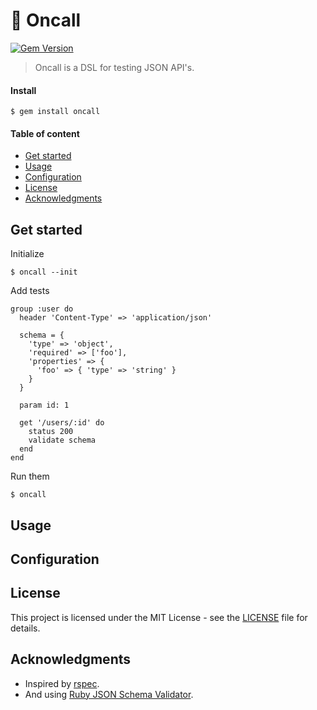 # 🤙 Oncall

[![Gem Version](https://badge.fury.io/rb/oncall.svg)](https://badge.fury.io/rb/oncall)

> Oncall is a DSL for testing JSON API's.

#### Install
```
$ gem install oncall
```


#### Table of content

* [Get started](#get-started)
* [Usage](#usage)
* [Configuration](#configuration)
* [License](#license)
* [Acknowledgments](#acknowledgments)


## Get started

Initialize
```
$ oncall --init
```

Add tests
```
group :user do
  header 'Content-Type' => 'application/json'

  schema = {
    'type' => 'object',
    'required' => ['foo'],
    'properties' => {
      'foo' => { 'type' => 'string' }
    }
  }

  param id: 1

  get '/users/:id' do
    status 200
    validate schema
  end
end
```

Run them
```
$ oncall
```

## Usage


## Configuration


## License

This project is licensed under the MIT License - see the [LICENSE](LICENSE) file for details.


## Acknowledgments

*  Inspired by [rspec](https://github.com/rspec/rspec).
*  And using [Ruby JSON Schema Validator](https://github.com/ruby-json-schema/json-schema).
